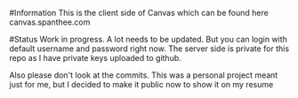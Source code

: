 #Information
This is the client side of Canvas which can be found here canvas.spanthee.com

#Status
Work in progress. A lot needs to be updated. But you can login with default username and password right now. 
The server side is private for this repo as I have private keys uploaded to github. 

Also please don't look at the commits. This was a personal project meant just for me, but I decided to make it public now to show it on my resume
